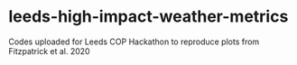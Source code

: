 # leeds-high-impact-weather-metrics
Codes uploaded for Leeds COP Hackathon to reproduce plots from Fitzpatrick et al. 2020
